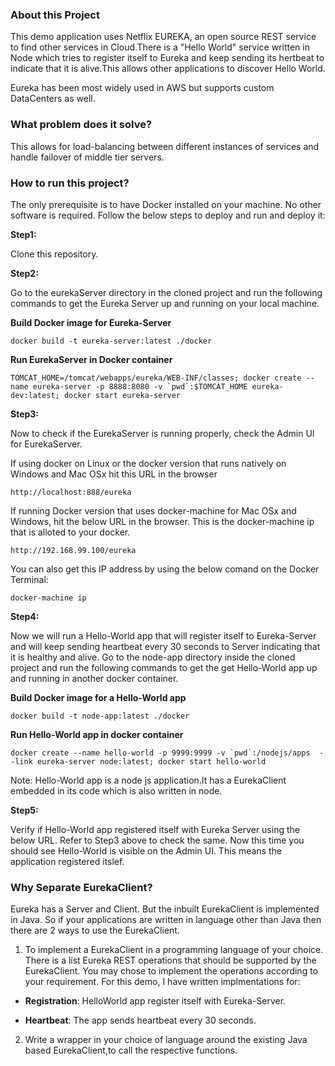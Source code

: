 ### About this Project
This demo application uses Netflix EUREKA, an open source REST service to find other services in Cloud.There is a "Hello World" service written in Node which tries to register itself to Eureka and keep sending its hertbeat to indicate that it is alive.This allows other applications to discover Hello World.

Eureka has been most widely used in AWS but supports custom DataCenters as well.

### What problem does it solve?
This allows for load-balancing between different instances of services and handle failover of middle tier servers.

### How to run this project?
The only prerequisite is to have Docker installed on your machine. No other software is required.
Follow the below steps to deploy and run and deploy it:

**Step1:** 

Clone this repository.

**Step2:**

Go to the eurekaServer directory in the cloned project and run the following commands to get the Eureka Server up and running on your local machine.

**Build Docker image for Eureka-Server**

```
docker build -t eureka-server:latest ./docker
```

**Run EurekaServer in Docker container**

```
TOMCAT_HOME=/tomcat/webapps/eureka/WEB-INF/classes; docker create --name eureka-server -p 8888:8080 -v `pwd`:$TOMCAT_HOME eureka-dev:latest; docker start eureka-server  
```

**Step3:**

Now to check if the EurekaServer is running properly, check the Admin UI for EurekaServer.

If using docker on Linux or the docker version that runs natively on Windows and Mac OSx hit this URL in the browser

```
http://localhost:888/eureka
```

If running Docker version that uses docker-machine for Mac OSx and Windows, hit the below URL in the browser. This is the docker-machine ip that is alloted to your docker.

```
http://192.168.99.100/eureka
```

You can also get this IP address by using the below comand on the Docker Terminal:

```
docker-machine ip
```

**Step4:**

Now we will run a Hello-World app that will register itself to Eureka-Server and will keep sending heartbeat every 30 seconds to Server indicating that it is healthy and alive.
Go to the node-app directory inside the cloned project and run the following commands to get the get Hello-World app up and running in another docker container.

**Build Docker image for a Hello-World app**

```
docker build -t node-app:latest ./docker
```

**Run Hello-World app in docker container**

```
docker create --name hello-world -p 9999:9999 -v `pwd`:/nodejs/apps  --link eureka-server node:latest; docker start hello-world

```
Note: Hello-World app is a node js application.It has a EurekaClient embedded in its code which is also written in node.

**Step5:**

Verify if Hello-World app registered itself with Eureka Server using the below URL. Refer to Step3 above to check the same. Now this time you should see Hello-World is visible on the Admin UI. This means the application registered itslef. 

   

### Why Separate EurekaClient?
Eureka has a Server and Client. But the inbuilt EurekaClient is implemented in Java.
So if your applications are written in language other than Java then there are 2 ways to use the EurekaClient.

1) To implement a EurekaClient in a programming language of your choice. There is a list Eureka REST operations that should be supported by the EurekaClient. You may chose to implement the operations according to your requirement. For this demo, I have written implmentations for:

- **Registration**: HelloWorld app register itself with Eureka-Server.
	
- **Heartbeat**:  The app sends heartbeat every 30 seconds.
	
2) Write a wrapper in your choice of language around the existing Java based EurekaClient,to call the respective functions.



